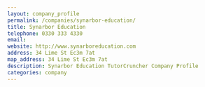 ```yaml
---
layout: company_profile
permalink: /companies/synarbor-education/
title: Synarbor Education
telephone: 0330 333 4330
email: 
website: http://www.synarboreducation.com
address: 34 Lime St Ec3m 7at
map_address: 34 Lime St Ec3m 7at
description: Synarbor Education TutorCruncher Company Profile
categories: company
---
```


